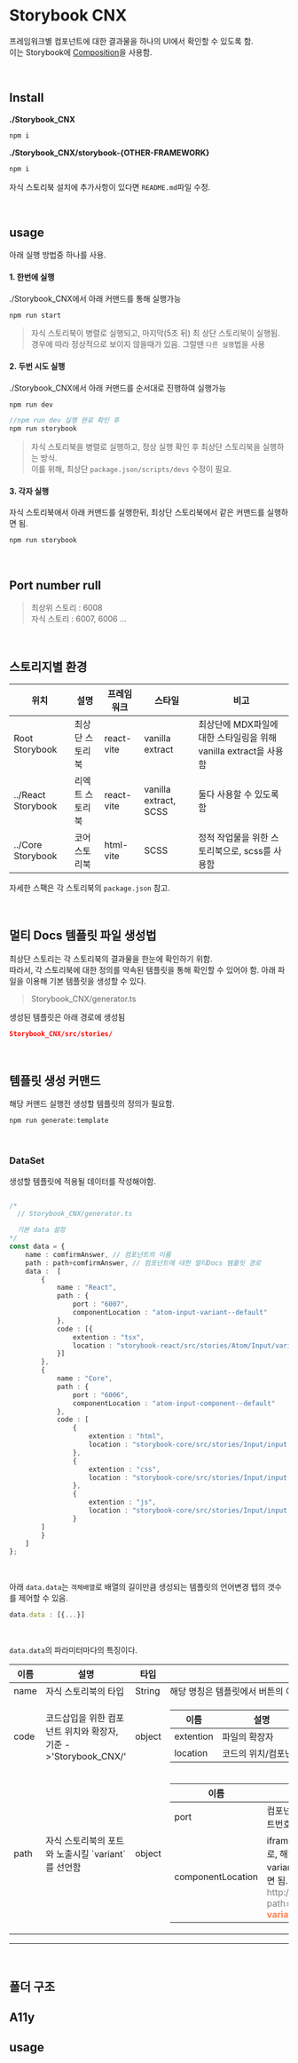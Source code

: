 # Storybook CNX
프레임워크별 컴포넌트에 대한  결과물을 하나의 UI에서 확인할 수 있도록 함.<Br />
이는 Storybook에 [Composition](https://storybook.js.org/docs/sharing/storybook-composition)을 사용함.

<br />

## Install

**./Storybook_CNX**
```javascript
npm i
```

**./Storybook_CNX/storybook-{OTHER-FRAMEWORK}**
```javascript
npm i
```
자식 스토리북 설치에 추가사항이 있다면 `README.md`파일 수정.

<br />


## usage
아래 실행 방법중 하나를 사용.

#### 1. 한번에 실행
./Storybook_CNX에서 아래 커맨드를 통해 실행가능
```javascript
npm run start
```

> 자식 스토리북이 병렬로 실행되고, 마지막(5초 뒤) 최 상단 스토리북이 실행됨. 경우에 따라 정상적으로 보이지 않을때가 있음.
그럴땐 `다른 실행`법을 사용

#### 2. 두번 시도 실행
./Storybook_CNX에서 아래 커맨드를 순서대로 진행하여 실행가능
```javascript
npm run dev

//npm run dev 실행 완료 확인 후
npm run storybook
```

> 자식 스토리북을 병렬로 실행하고, 정상 실행 확인 후 최상단 스토리북을 실행하는 방식.<br />
이를 위해, 최상단 `package.json/scripts/devs` 수정이 필요.


#### 3. 각자 실행
자식 스토리북애서 아래 커맨드를 실행한뒤, 최상단 스토리북에서 같은 커맨드를 실행하면 됨.
```javascript
npm run storybook
```

<br />


## Port number rull
> 최상위 스토리 : 6008<br />
자식 스토리 : 6007, 6006 ...

<br />

## 스토리지별 환경

<table>
  <thead>
    <tr>
      <th>위치</th>
      <th>설명</th>
      <th>프레임워크</th>
      <th>스타일</th>
      <th>비고</th>
    </tr>
  </thead>
  <tbody>
    <tr>
      <td>Root Storybook</td>
      <td>최상단 스토리북</td>
      <td>react-vite</td>
      <td>vanilla extract</td>
      <td>최상단에 MDX파일에 대한 스타일링을 위해 vanilla extract을 사용함</td>
    </tr>
    <tr>
      <td>../React Storybook</td>
      <td>리엑트 스토리북</td>
      <td>react-vite</td>
      <td>vanilla extract, SCSS</td>
      <td>둘다 사용할 수 있도록 함</td>
    </tr>
    <tr>
      <td>../Core Storybook</td>
      <td>코어 스토리북</td>
      <td>html-vite</td>
      <td>SCSS</td>
      <td>정적 작업물을 위한 스토리북으로, scss를 사용함</td>
    </tr>
  </tbody>
</table>

자세한 스팩은 각 스토리북의 `package.json` 참고.

<br />

## 멀티 Docs 템플릿 파일 생성법
최상단 스토리는 각 스토리북의 결과물을 한눈에 확인하기 위함.<br />
따라서, 각 스토리북에 대한 정의를 약속된 템플릿을 통해 확인할 수 있어야 함.
아래 파일을 이용해 기본 템플릿을 생성할 수 있다.
> Storybook_CNX/generator.ts

생성된 템플릿은 아래 경로에 생성됨
```json
Storybook_CNX/src/stories/
```

<br />

## 템플릿 생성 커맨드
해당 커맨드 실행전 생성할 템플릿의 정의가 필요함.
```ts
npm run generate:template
```
<br />


### DataSet
생성할 템플릿에 적용될 데이터를 작성해야함.
```ts

/* 
  // Storybook_CNX/generator.ts

  기본 data 설정 
*/
const data = {
    name : comfirmAnswer, // 컴포넌트의 이름
    path : path+comfirmAnswer, // 컴포넌트에 대한 멀티Docs 템플릿 경로
    data :  [
        {
            name : "React",
            path : {
                port : "6007",
                componentLocation : "atom-input-variant--default" 
            },
            code : [{
                extention : "tsx",
                location : "storybook-react/src/stories/Atom/Input/variant/Input.tsx"
            }]
        },
        {
            name : "Core",
            path : {
                port : "6006",
                componentLocation : "atom-input-component--default" 
            },
            code : [
                {
                    extention : "html",
                    location : "storybook-core/src/stories/Input/input.html"
                },
                {
                    extention : "css",
                    location : "storybook-core/src/stories/Input/input.css"
                },
                {
                    extention : "js",
                    location : "storybook-core/src/stories/Input/input.js"
                }
        ]
        }
    ]
};
```

<br />

아래 `data.data`는 `객체배열`로 배열의 길이만큼 생성되는 템플릿의 언어변경 탭의 갯수를 제어할 수 있음.

```ts
data.data : [{...}]
```

<br />

`data.data`의 파라미터마다의 특징이다.

<table>
  <thead>
    <tr>
      <th>이름</th>
      <th>설명</th>
      <th>타입</th>
      <th>비고</th>
    </tr>
  </thead>
  <tbody>
    <tr>
      <td>name</td>
      <td>자식 스토리북의 타입</td>
      <td>String</td>
      <td>해당 명칭은 템플릿에서 버튼의 이름으로 사용됨</td>
    </tr>
    <tr>
      <td>code</td>
      <td>코드삽입을 위한 컴포넌트 위치와 확장자, 기준 ->'Storybook_CNX/'</td>
      <td>object</td>
      <td>
      <table>
        <thead>
          <th>이름</th>
          <th>설명</th>
          <th>타입</th>
        </thead>
        <tbody>
          <tr>
            <td>extention</td>
            <td>파일의 확장자</td>
            <td>String</td>
          </tr>
          <tr>
            <td>location</td>
            <td>코드의 위치/컴포넌트</td>
            <td>String</td>
          </tr>
        <tbody>
      </table>
      </td>
    </tr>
    <tr>
      <td>path</td>
      <td>자식 스토리북의 포트와 노출시킬 `variant`를 선언함</td>
      <td>object</td>
      <td>
      <table>
        <thead>
          <th>이름</th>
          <th>설명</th>
          <th>타입</th>
        </thead>
        <tbody>
          <tr>
            <td>port</td>
            <td>컴포넌트가 존재하는 자식스토리의 포트번호</td>
            <td>String</td>
          </tr>
          <tr>
            <td>componentLocation</td>
            <td>iframe 형태로 노출될 컴포넌트명으로, 해당컴포넌트에 variant:'Default'에서 주소를 확인하면 됨. <span style="color : gray;">http://localhost:6007/index.html?path=/story/<strong style="color : coral;">atom-button-variant--primary</strong></span></td>
            <td>String</td>
          </tr>
        <tbody>
      </table>
      </td>
    </tr>
    
  </tbody>
</table>

---

<br />

## 폴더 구조


## A11y

## usage